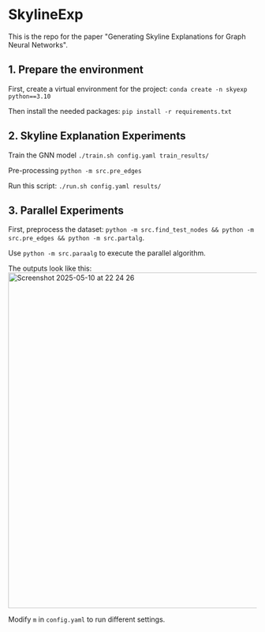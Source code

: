# SkylineExp

This is the repo for the paper "Generating Skyline Explanations for Graph Neural Networks".

## 1. Prepare the environment

First, create a virtual environment for the project:
`conda create -n skyexp python==3.10`

Then install the needed packages: 
`pip install -r requirements.txt`

## 2. Skyline Explanation Experiments

Train the GNN model `./train.sh config.yaml train_results/`

Pre-processing `python -m src.pre_edges`

Run this script: `./run.sh config.yaml results/`

## 3. Parallel Experiments

First, preprocess the dataset: `python -m src.find_test_nodes && python -m src.pre_edges && python -m src.partalg`.

Use
`python -m src.paraalg`
to execute the parallel algorithm.

The outputs look like this: <img width="679" alt="Screenshot 2025-05-10 at 22 24 26" src="https://github.com/user-attachments/assets/e5286f68-1cd8-49b3-aca3-ecaa90f1513a" />

Modify `m` in `config.yaml` to run different settings. 
